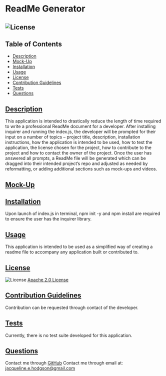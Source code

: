
# ReadMe Generator
## ![License](https://img.shields.io/badge/License-Apache_2.0-blue.svg) 
    
## Table of Contents
- [Description](#description)
- [Mock-Up](#mock-up)
- [Installation](#installation)
- [Usage](#usage)
- [License](#license)
- [Contribution Guidelines](#contribution-guidelines)
- [Tests](#tests)
- [Questions](#questions)
    
## [Description](#table-of-contents)
This application is intended to drastically reduce the length of time required to write a professional ReadMe document for a developer. After installing inquirer and running the index.js, the developer will be prompted for their input on a number of topics – project title, description, installation instructions, how the application is intended to be used, how to test the application, the license chosen for the project, how to contribute to the project and how to contact the owner of the project. Once the user has answered all prompts, a ReadMe file will be generated which can be dragged into their intended project’s repo and adjusted as needed by reformatting, or adding additional sections such as mock-ups and videos.

## [Mock-Up](#table-of-contents)

## [Installation](#table-of-contents)
Upon launch of index.js in terminal, npm init -y and npm install are required to ensure the user has the inquirer library.

## [Usage](#table-of-contents)
This application is intended to be used as a simplified way of creating a readme file to accompany any application built or contributed to.

## [License](#table-of-contents)
![License](https://img.shields.io/badge/License-Apache_2.0-blue.svg)
[Apache 2.0 License](https://www.apache.org/licenses/LICENSE-2.0)

## [Contribution Guidelines](#table-of-contents)
Contribution can be requested through contact of the developer.

## [Tests](#table-of-contents)
Currently, there is no test suite developed for this application.

## [Questions](#table-of-contents)
Contact me through [GitHub](https://github.com/jacih)
Contact me through email at: [jacqueline.e.hodgson@gmail.com](mailto:jacqueline.e.hodgson@gmail.com)
